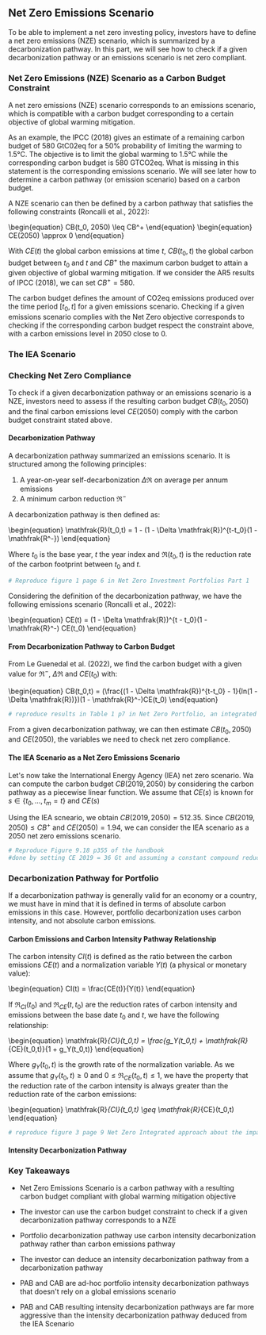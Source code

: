 ## Net Zero Emissions Scenario

To be able to implement a net zero investing policy, investors have to define a net zero emissions (NZE) scenario, which is summarized by a decarbonization pathway. In this part, we will see how to check if a given decarbonization pathway or an emissions scenario is net zero compliant.

### Net Zero Emissions (NZE) Scenario as a Carbon Budget Constraint

A net zero emissions (NZE) scenario corresponds to an emissions scenario, which is compatible with a carbon budget corresponding to a certain objective of global warming mitigation.

As an example, the IPCC (2018) gives an estimate of a remaining carbon budget of 580 GtC02eq for a 50% probability of limiting the warming to 1.5°C. The objective is to limit the global warming to 1.5°C while the corresponding carbon budget is 580 GTCO2eq. What is missing in this statement is the corresponding emissions scenario. We will see later how to determine a carbon pathway (or emission scenario) based on a carbon budget.

A NZE scenario can then be defined by a carbon pathway that satisfies the following constraints (Roncalli et al., 2022):

\begin{equation}
CB(t_0, 2050) \leq CB^+
\end{equation}
\begin{equation}
CE(2050) \approx 0
\end{equation}

With $CE(t)$ the global carbon emissions at time $t$, $CB(t_0,t)$ the global carbon budget between $t_0$ and $t$ and $CB^+$ the maximum carbon budget to attain a given objective of global warming mitigation. If we consider the AR5 results of IPCC (2018), we can set $CB^+ = 580$.

The carbon budget defines the amount of CO2eq emissions produced over the time period $[t_0,t]$ for a given emissions scenario. Checking if a given emissions scenario complies with the Net Zero objective corresponds to checking if the corresponding carbon budget respect the constraint above, with a carbon emissions level in 2050 close to 0.

### The IEA Scenario

### Checking Net Zero Compliance

To check if a given decarbonization pathway or an emissions scenario is a NZE, investors need to assess if the resulting carbon budget $CB(t_0, 2050)$ and the final carbon emissions level $CE(2050)$ comply with the carbon budget constraint stated above.

#### Decarbonization Pathway

A decarbonization pathway summarized an emissions scenario. It is structured among the following principles:
1. A year-on-year self-decarbonization $\Delta \mathfrak{R}$ on average per annum emissions
2. A minimum carbon reduction $\mathfrak{R}^-$

A decarbonization pathway is then defined as:

\begin{equation}
\mathfrak{R}(t_0,t) = 1 - (1 - \Delta \mathfrak{R})^{t-t_0}(1 - \mathfrak{R^-})
\end{equation}


Where $t_0$ is the base year, $t$ the year index and $\mathfrak{R}(t_0,t)$ is the reduction rate of the carbon footprint between $t_0$ and $t$.


```Python
# Reproduce figure 1 page 6 in Net Zero Investment Portfolios Part 1
```


Considering the definition of the decarbonization pathway, we have the following emissions scenario (Roncalli et al., 2022):

\begin{equation}
CE(t) = (1 - \Delta \mathfrak{R})^{t - t_0}(1 - \mathfrak{R}^-) CE(t_0)
\end{equation}

#### From Decarbonization Pathway to Carbon Budget

From Le Guenedal et al. (2022), we find the carbon budget with a given value for $\mathfrak{R}^-$, $\Delta \mathfrak{R}$ and $CE(t_0)$ with:

\begin{equation}
CB(t_0,t) = (\frac{(1 - \Delta \mathfrak{R})^{t-t_0} - 1}{ln(1 - \Delta \mathfrak{R})})(1 - \mathfrak{R}^-)CE(t_0)
\end{equation}

```Python
# reproduce results in Table 1 p7 in Net Zero Portfolio, an integrated approach
```

From a given decarbonization pathway, we can then estimate $CB(t_0,2050)$ and $CE(2050)$, the variables we need to check net zero compliance.

#### The IEA Scenario as a Net Zero Emissions Scenario

Let's now take the International Energy Agency (IEA) net zero scenario. Wa can compute the carbon budget $CB(2019, 2050)$ by considering the carbon pathway as a piecewise linear function. We assume that $CE(s)$ is known for $s \in \{t_0,...,t_m = t\}$ and $CE(s)$ 

Using the IEA scneario, we obtain $CB(2019, 2050) = 512.35$. Since $CB(2019, 2050) \leq CB^+$ and $CE(2050) = 1.94$, we can consider the IEA scenario as a 2050 net zero emissions scenario.

```Python
# Reproduce Figure 9.18 p355 of the handbook
#done by setting CE 2019 = 36 Gt and assuming a constant compound reduction rate R
```

### Decarbonization Pathway for Portfolio

If a decarbonization pathway is generally valid for an economy or a country, we must have in mind that it is defined in terms of absolute carbon emissions in this case. However, portfolio decarbonization uses carbon intensity, and not absolute carbon emissions.

#### Carbon Emissions and Carbon Intensity Pathway Relationship

The carbon intensity $CI(t)$ is defined as the ratio between the carbon emissions $CE(t)$ and a normalization variable $Y(t)$ (a physical or monetary value):

\begin{equation}
CI(t) = \frac{CE(t)}{Y(t)}
\end{equation}

If $\mathfrak{R}_{CI}(t_0)$ and $\mathfrak{R}_{CE}(t,t_0)$ are the reduction rates of carbon intensity and emissions between the base date $t_0$ and $t$, we have the following relationship:

\begin{equation}
\mathfrak{R}_{CI}(t_0,t) = \frac{g_Y(t_0,t) + \mathfrak{R}_{CE}(t_0,t)}{1 + g_Y(t_0,t)}
\end{equation}

Where $g_Y(t_0,t)$ is the growth rate of the normalization variable. As we assume that $g_Y(t_0,t) \geq 0$ and $0 \leq \mathfrak{R}_{CE}(t_0,t) \leq 1$, we have the property that the reduction rate of the carbon intensity is always greater than the reduction rate of the carbon emissions:

\begin{equation}
\mathfrak{R}_{CI}(t_0,t) \geq \mathfrak{R}_{CE}(t_0,t)
\end{equation}



```Python
# reproduce figure 3 page 9 Net Zero Integrated approach about the impact of the growth rate g_Y on the intensity decarbonization pathway
```

#### Intensity Decarbonization Pathway

### Key Takeaways

- Net Zero Emissions Scenario is a carbon pathway with a resulting carbon budget compliant with global warming mitigation objective

- The investor can use the carbon budget constraint to check if a given decarbonization pathway corresponds to a NZE

- Portfolio decarbonization pathway use carbon intensity decarbonization pathway rather than carbon emissions pathway

- The investor can deduce an intensity decarbonization pathway from a decarbonization pathway

- PAB and CAB are ad-hoc portfolio intensity decarbonization pathways that doesn't rely on a global emissions scenario

- PAB and CAB resulting intensity decarbonization pathways are far more aggressive than the intensity decarbonization pathway deduced from the IEA Scenario